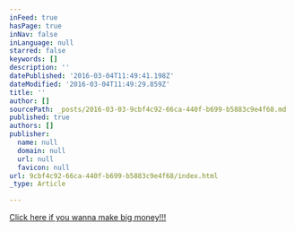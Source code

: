```yaml
---
inFeed: true
hasPage: true
inNav: false
inLanguage: null
starred: false
keywords: []
description: ''
datePublished: '2016-03-04T11:49:41.198Z'
dateModified: '2016-03-04T11:49:29.859Z'
title: ''
author: []
sourcePath: _posts/2016-03-03-9cbf4c92-66ca-440f-b699-b5883c9e4f68.md
published: true
authors: []
publisher:
  name: null
  domain: null
  url: null
  favicon: null
url: 9cbf4c92-66ca-440f-b699-b5883c9e4f68/index.html
_type: Article

---
```

[Click here if you wanna make big money!!!][0]

[0]: https://bitbillions.com/profit-pages/pre-launch/?aff=60634